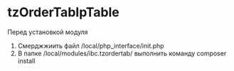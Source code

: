 # tzOrderTabIpTable
Перед установкой модуля 
1. Смерджжиить файл /local/php_interface/init.php
2. В папке /local/modules/ibc.tzordertab/ выполнить команду composer install
